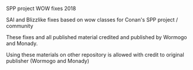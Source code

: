 SPP project WOW fixes 2018

SAI and Blizzlike fixes based on wow classes for Conan's SPP project / community

These fixes and all published material credited and published by Wormogo and Monady. 

Using these materials on other repository is allowed with credit to original publisher (Wormogo and Monady)

